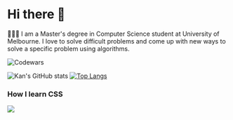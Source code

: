 # Hi there 👋
👨🏻‍💻  I am a Master's degree in Computer Science student at University of Melbourne. I love to solve difficult problems and come up with new ways to solve a specific problem using algorithms.

![Codewars](https://github.r2v.ch/codewars?user=kanlip&stroke=%23BB432C)

![Kan's GitHub stats](https://github-readme-stats.vercel.app/api?username=kanlip&show_icons=true)
[![Top Langs](https://github-readme-stats.vercel.app/api/top-langs/?username=kanlip&layout=compact)](https://github.com/anuraghazra/github-readme-stats)


### How I learn CSS
![](https://media.giphy.com/media/yYSSBtDgbbRzq/giphy.gif)

<!--
**kanlip/kanlip** is a ✨ _special_ ✨ repository because its `README.md` (this file) appears on your GitHub profile.

Here are some ideas to get you started:

- 🔭 I’m currently working on ...
- 🌱 I’m currently learning 
- 👯 I’m looking to collaborate on ...
- 🤔 I’m looking for help with ...
- 💬 Ask me about ...
- 📫 How to reach me: ...
- 😄 Pronouns: ...
- ⚡ Fun fact: ...
-->
